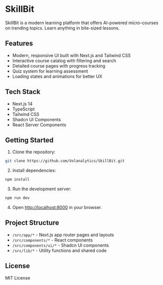 # SkillBit

SkillBit is a modern learning platform that offers AI-powered micro-courses on trending topics. Learn anything in bite-sized lessons.

## Features

- Modern, responsive UI built with Next.js and Tailwind CSS
- Interactive course catalog with filtering and search
- Detailed course pages with progress tracking
- Quiz system for learning assessment
- Loading states and animations for better UX

## Tech Stack

- Next.js 14
- TypeScript
- Tailwind CSS
- Shadcn UI Components
- React Server Components

## Getting Started

1. Clone the repository:
```bash
git clone https://github.com/Volanalytics/SkillBit.git
```

2. Install dependencies:
```bash
npm install
```

3. Run the development server:
```bash
npm run dev
```

4. Open [http://localhost:8000](http://localhost:8000) in your browser.

## Project Structure

- `/src/app/*` - Next.js app router pages and layouts
- `/src/components/*` - React components
- `/src/components/ui/*` - Shadcn UI components
- `/src/lib/*` - Utility functions and shared code

## License

MIT License
